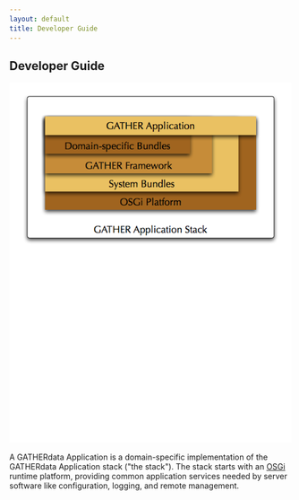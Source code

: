 ```yaml
---
layout: default
title: Developer Guide
---
```


Developer Guide
---------------

![Software Stack](/images/software_stack.png "Software Stack")

A GATHERdata Application is a domain-specific implementation of the GATHERdata Application stack ("the stack").
The stack starts with an [OSGi](/osgi/intro.html) runtime platform, providing common application services needed
by server software like configuration, logging, and remote management.


